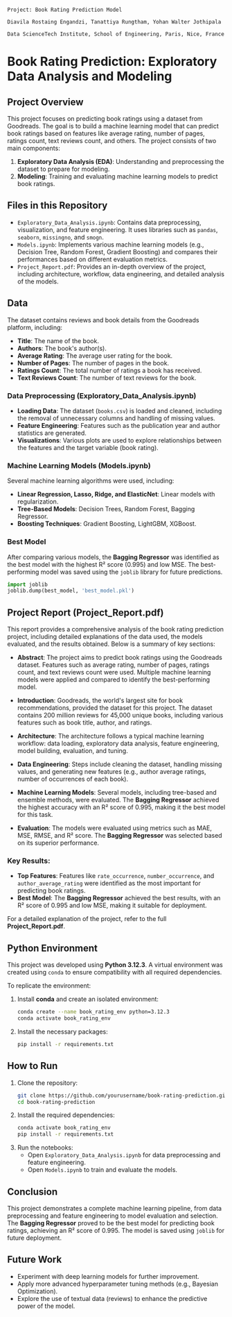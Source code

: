                                                                                   Project: Book Rating Prediction Model
                                                                     Diavila Rostaing Engandzi, Tanattiya Rungtham, Yohan Walter Jothipala
                                                                        Data ScienceTech Institute, School of Engineering, Paris, Nice, France

                                                                        

# Book Rating Prediction: Exploratory Data Analysis and Modeling

## Project Overview

This project focuses on predicting book ratings using a dataset from Goodreads. The goal is to build a machine learning model that can predict book ratings based on features like average rating, number of pages, ratings count, text reviews count, and others. The project consists of two main components:

1. **Exploratory Data Analysis (EDA)**: Understanding and preprocessing the dataset to prepare for modeling.
2. **Modeling**: Training and evaluating machine learning models to predict book ratings.

## Files in this Repository

- `Exploratory_Data_Analysis.ipynb`: Contains data preprocessing, visualization, and feature engineering. It uses libraries such as `pandas`, `seaborn`, `missingno`, and `smogn`.
- `Models.ipynb`: Implements various machine learning models (e.g., Decision Tree, Random Forest, Gradient Boosting) and compares their performances based on different evaluation metrics.
- `Project_Report.pdf`: Provides an in-depth overview of the project, including architecture, workflow, data engineering, and detailed analysis of the models.

## Data

The dataset contains reviews and book details from the Goodreads platform, including:

- **Title**: The name of the book.
- **Authors**: The book's author(s).
- **Average Rating**: The average user rating for the book.
- **Number of Pages**: The number of pages in the book.
- **Ratings Count**: The total number of ratings a book has received.
- **Text Reviews Count**: The number of text reviews for the book.

### Data Preprocessing (Exploratory_Data_Analysis.ipynb)

- **Loading Data**: The dataset (`books.csv`) is loaded and cleaned, including the removal of unnecessary columns and handling of missing values.
- **Feature Engineering**: Features such as the publication year and author statistics are generated.
- **Visualizations**: Various plots are used to explore relationships between the features and the target variable (book rating).

### Machine Learning Models (Models.ipynb)

Several machine learning algorithms were used, including:

- **Linear Regression, Lasso, Ridge, and ElasticNet**: Linear models with regularization.
- **Tree-Based Models**: Decision Trees, Random Forest, Bagging Regressor.
- **Boosting Techniques**: Gradient Boosting, LightGBM, XGBoost.

### Best Model

After comparing various models, the **Bagging Regressor** was identified as the best model with the highest R² score (0.995) and low MSE. The best-performing model was saved using the `joblib` library for future predictions.

```python
import joblib
joblib.dump(best_model, 'best_model.pkl')
```

## Project Report (Project_Report.pdf)

This report provides a comprehensive analysis of the book rating prediction project, including detailed explanations of the data used, the models evaluated, and the results obtained. Below is a summary of key sections:

- **Abstract**: The project aims to predict book ratings using the Goodreads dataset. Features such as average rating, number of pages, ratings count, and text reviews count were used. Multiple machine learning models were applied and compared to identify the best-performing model.
  
- **Introduction**: Goodreads, the world's largest site for book recommendations, provided the dataset for this project. The dataset contains 200 million reviews for 45,000 unique books, including various features such as book title, author, and ratings.

- **Architecture**: The architecture follows a typical machine learning workflow: data loading, exploratory data analysis, feature engineering, model building, evaluation, and tuning.

- **Data Engineering**: Steps include cleaning the dataset, handling missing values, and generating new features (e.g., author average ratings, number of occurrences of each book). 

- **Machine Learning Models**: Several models, including tree-based and ensemble methods, were evaluated. The **Bagging Regressor** achieved the highest accuracy with an R² score of 0.995, making it the best model for this task.

- **Evaluation**: The models were evaluated using metrics such as MAE, MSE, RMSE, and R² score. The **Bagging Regressor** was selected based on its superior performance.

### Key Results:

- **Top Features**: Features like `rate_occurrence`, `number_occurrence`, and `author_average_rating` were identified as the most important for predicting book ratings.
- **Best Model**: The **Bagging Regressor** achieved the best results, with an R² score of 0.995 and low MSE, making it suitable for deployment.

For a detailed explanation of the project, refer to the full **Project_Report.pdf**.

## Python Environment

This project was developed using **Python 3.12.3**. A virtual environment was created using `conda` to ensure compatibility with all required dependencies. 

To replicate the environment:

1. Install **conda** and create an isolated environment:
   ```bash
   conda create --name book_rating_env python=3.12.3
   conda activate book_rating_env
   ```
2. Install the necessary packages:
   ```bash
   pip install -r requirements.txt
   ```

## How to Run

1. Clone the repository:
   ```bash
   git clone https://github.com/yourusername/book-rating-prediction.git
   cd book-rating-prediction
   ```
2. Install the required dependencies:
   ```bash
   conda activate book_rating_env
   pip install -r requirements.txt
   ```
3. Run the notebooks:
   - Open `Exploratory_Data_Analysis.ipynb` for data preprocessing and feature engineering.
   - Open `Models.ipynb` to train and evaluate the models.

## Conclusion

This project demonstrates a complete machine learning pipeline, from data preprocessing and feature engineering to model evaluation and selection. The **Bagging Regressor** proved to be the best model for predicting book ratings, achieving an R² score of 0.995. The model is saved using `joblib` for future deployment.

## Future Work

- Experiment with deep learning models for further improvement.
- Apply more advanced hyperparameter tuning methods (e.g., Bayesian Optimization).
- Explore the use of textual data (reviews) to enhance the predictive power of the model.
